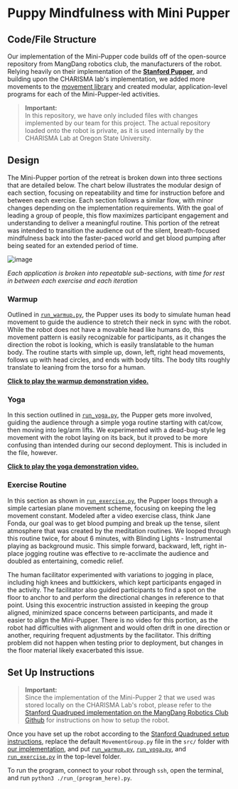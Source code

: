 <!-- README for Mini-Pupper portion of retreat -->
<!-- NOT FINAL, NEEDS TO BE UPDATED -->

# Puppy Mindfulness with Mini Pupper

## Code/File Structure

Our implementation of the Mini-Pupper code builds off of the open-source repository from MangDang robotics club, the manufacturers of the robot. Relying heavily on their implementation of the [**Stanford Pupper**](https://github.com/mangdangroboticsclub/StanfordQuadruped), and building upon the CHARISMA lab's implementation, we added more movements to the [movement library](./MovementGroup.py) and created modular, application-level programs for each of the Mini-Pupper-led activities. 

> **Important:**   
> In this repository, we have only included files with changes implemented by our team for this project. The actual repository loaded onto the robot is private, as it is used internally by the CHARISMA Lab at Oregon State University. 

## Design

The Mini-Pupper portion of the retreat is broken down into three sections that are detailed below. The chart below illustrates the modular design of each section, focusing on repeatability and time for instruction before and between each exercise. Each section follows a similar flow, with minor changes depending on the implementation requirements. With the goal of leading a group of people, this flow maximizes participant engagement and understanding to deliver a meaningful routine. This portion of the retreat was intended to transition the audience out of the silent, breath-focused mindfulness back into the faster-paced world and get blood pumping after being seated for an extended period of time. 

![image](https://github.com/user-attachments/assets/c7d09e39-4c90-4e40-9ffa-bf7f3015f854)

_Each application is broken into repeatable sub-sections, with time for rest in between each exercise and each iteration_

### Warmup 

Outlined in [```run_warmup.py```](./run_warmup.py), the Pupper uses its body to simulate human head movement to guide the audience to stretch their neck in sync with the robot. While the robot does not have a movable head like humans do, this movement pattern is easily recognizable for participants, as it changes the direction the robot is looking, which is easily translatable to the human body. The routine starts with simple up, down, left, right head movements, follows up with head circles, and ends with body tilts. The body tilts roughly translate to leaning from the torso for a human. 

[**Click to play the warmup demonstration video.**](https://drive.google.com/file/d/1OVnpunN8wKPfg2uUSVJMXKQ-1nels47n/view?usp=sharing)

### Yoga 

In this section outlined in [```run_yoga.py```](./run_yoga.py), the Pupper gets more involved, guiding the audience through a simple yoga routine starting with cat/cow, then moving into leg/arm lifts. We experimented with a dead-bug-style leg movement with the robot laying on its back, but it proved to be more confusing than intended during our second deployment. This is included in the file, however. 

[**Click to play the yoga demonstration video.**](https://drive.google.com/file/d/17yOVXQMNxOAIIpIXIQHCdugtXRzkFfx8/view?usp=sharing)

### Exercise Routine

In this section as shown in [```run_exercise.py```](./run_exercise.py), the Pupper loops through a simple cartesian plane movement scheme, focusing on keeping the leg movement constant. Modeled after a video exercise class, think Jane Fonda, our goal was to get blood pumping and break up the tense, silent atmosphere that was created by the meditation routines. We looped through this routine twice, for about 6 minutes, with Blinding Lights - Instrumental playing as background music. This simple forward, backward, left, right in-place jogging routine was effective to re-acclimate the audience and doubled as entertaining, comedic relief. 

The human facilitator experimented with variations to jogging in place, including high knees and buttkickers, which kept participants engaged in the activity. The facilitator also guided participants to find a spot on the floor to anchor to and perform the directional changes in reference to that point. Using this exocentric instruction assisted in keeping the group aligned, minimized space concerns between participants, and made it easier to align the Mini-Pupper. There is no video for this portion, as the robot had difficulties with alignment and would often drift in one direction or another, requiring frequent adjustments by the facilitator. This drifting problem did not happen when testing prior to deployment, but changes in the floor material likely exacerbated this issue.

## Set Up Instructions

> **Important:**   
> Since the implementation of the Mini-Pupper 2 that we used was stored locally on the CHARISMA Lab's robot, please refer to the [Stanford Quadruped implementation on the MangDang Robotics Club Github](https://github.com/mangdangroboticsclub/StanfordQuadruped) for instructions on how to setup the robot.

Once you have set up the robot according to the [Stanford Quadruped setup instructions](https://github.com/mangdangroboticsclub/StanfordQuadruped/?tab=readme-ov-file#mini-pupper), replace the default ```MovementGroup.py``` file in the ```src/``` folder with [our implementation](./MovementGroup.py), and put [```run_warmup.py```](./run_warmup.py), [```run_yoga.py```](./run_yoga.py), and [```run_exercise.py```](./run_exercise.py) in the top-level folder.

To run the program, connect to your robot through ```ssh```, open the terminal, and run ```python3 ./run_(program_here).py```.